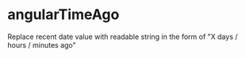 angularTimeAgo
==============

Replace recent date value with readable string in the form of "X days / hours / minutes ago" 
